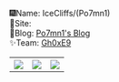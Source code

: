 🎆Name: IceCliffs/(Po7mn1)<br>
🔗Site: <br>
  🥰Blog: [Po7mn1's Blog](https://rce.iloli.moe)<br>
  ✨Team: [Gh0xE9](https://team.iloli.moe)

<table style="width:100%" style="border: 1px dashed #FFF">
  <tr>
    <th>
      <img src="https://github-profile-summary-cards.vercel.app/api/cards/profile-details?username=icecliffs&theme=monokai" />
    </th>
    <th><a href="https://github.com/icecliffs">
      <img src="https://github-readme-stats.vercel.app/api?username=icecliffs&show_icons=true&hide_border=false&count_private=true&include_all_commits=true" />
    </a></th>
    <th><a href="https://github.com/icecliffs">
      <img src="https://github-readme-stats.vercel.app/api/top-langs/?username=icecliffs&layout=compact&langs_count=6" />
    </a></th>
  </tr>
</table>

